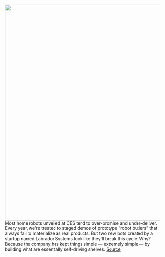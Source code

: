 <img src='https://cdn.vox-cdn.com/thumbor/mIz1itUVOqlTLW8sw8AWc8_bF44=/0x0:5100x3400/1200x0/filters:focal(0x0:5100x3400):no_upscale()/cdn.vox-cdn.com/uploads/chorus_asset/file/23144084/Kitchen_Scene___Press.jpg' width='700px' /><br/>
Most home robots unveiled at CES tend to over-promise and under-deliver. Every year, we're treated to staged demos of prototype “robot butlers” that always fail to materialize as real products. But two new bots created by a startup named Labrador Systems look like they'll break this cycle. Why? Because the company has kept things simple — extremely simple — by building what are essentially self-driving shelves.
<a href='https://www.theverge.com/2022/1/4/22858402/home-robot-labrador-caddie-retriever-smart-self-driving-shelf'> Source <a/>